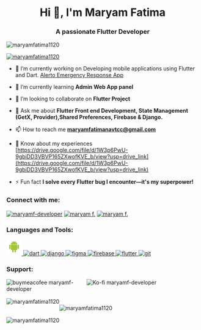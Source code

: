 <h1 align="center">Hi 👋, I'm Maryam Fatima</h1>
<h3 align="center">A passionate Flutter Developer</h3>

<p align="left"> <img src="https://komarev.com/ghpvc/?username=maryamfatima1120&label=Profile%20views&color=0e75b6&style=flat" alt="maryamfatima1120" /> </p>

<p align="left"> <a href="https://github.com/ryo-ma/github-profile-trophy"><img src="https://github-profile-trophy.vercel.app/?username=maryamfatima1120" alt="maryamfatima1120" /></a> </p>

- 🔭 I’m currently working on Developing mobile applications using Flutter and Dart. [Alerto Emergency Response App](https://github.com/MaRyamFatima1120/alerto-emergency-response-app-final)

- 🌱 I’m currently learning **Admin Web App panel**

- 👯 I’m looking to collaborate on **Flutter Project**

- 💬 Ask me about **Flutter Front end Development, State Management (GetX, Provider),Shared Preferences, Firebase & Django.**

- 📫 How to reach me **maryamfatimanavtcc@gmail.com**

- 📄 Know about my experiences [https://drive.google.com/file/d/1W3p6PwU-9gbiDD3VBVP165ZXwofKVE_b/view?usp=drive_link](https://drive.google.com/file/d/1W3p6PwU-9gbiDD3VBVP165ZXwofKVE_b/view?usp=drive_link)

- ⚡ Fun fact **I solve every Flutter bug I encounter—it's my superpower!**

<h3 align="left">Connect with me:</h3>
<p align="left">
<a href="https://linkedin.com/in/maryamf-developer" target="blank"><img align="center" src="https://raw.githubusercontent.com/rahuldkjain/github-profile-readme-generator/master/src/images/icons/Social/linked-in-alt.svg" alt="maryamf-developer" height="30" width="40" /></a>
<a href="https://fb.com/maryam f." target="blank"><img align="center" src="https://raw.githubusercontent.com/rahuldkjain/github-profile-readme-generator/master/src/images/icons/Social/facebook.svg" alt="maryam f." height="30" width="40" /></a>
<a href="https://instagram.com/maryam f." target="blank"><img align="center" src="https://raw.githubusercontent.com/rahuldkjain/github-profile-readme-generator/master/src/images/icons/Social/instagram.svg" alt="maryam f." height="30" width="40" /></a>
</p>

<h3 align="left">Languages and Tools:</h3>
<p align="left"> <a href="https://developer.android.com" target="_blank" rel="noreferrer"> <img src="https://raw.githubusercontent.com/devicons/devicon/master/icons/android/android-original-wordmark.svg" alt="android" width="40" height="40"/> </a> <a href="https://dart.dev" target="_blank" rel="noreferrer"> <img src="https://www.vectorlogo.zone/logos/dartlang/dartlang-icon.svg" alt="dart" width="40" height="40"/> </a> <a href="https://www.djangoproject.com/" target="_blank" rel="noreferrer"> <img src="https://cdn.worldvectorlogo.com/logos/django.svg" alt="django" width="40" height="40"/> </a> <a href="https://www.figma.com/" target="_blank" rel="noreferrer"> <img src="https://www.vectorlogo.zone/logos/figma/figma-icon.svg" alt="figma" width="40" height="40"/> </a> <a href="https://firebase.google.com/" target="_blank" rel="noreferrer"> <img src="https://www.vectorlogo.zone/logos/firebase/firebase-icon.svg" alt="firebase" width="40" height="40"/> </a> <a href="https://flutter.dev" target="_blank" rel="noreferrer"> <img src="https://www.vectorlogo.zone/logos/flutterio/flutterio-icon.svg" alt="flutter" width="40" height="40"/> </a> <a href="https://git-scm.com/" target="_blank" rel="noreferrer"> <img src="https://www.vectorlogo.zone/logos/git-scm/git-scm-icon.svg" alt="git" width="40" height="40"/> </a> </p>

<h3 align="left">Support:</h3>
<p><a href="https://www.buymeacoffee.com/buymeacofee maryamf-developer"> <img align="left" src="https://cdn.buymeacoffee.com/buttons/v2/default-yellow.png" height="50" width="210" alt="buymeacofee maryamf-developer" /></a><a href="https://ko-fi.com/Ko-fi maryamf-developer"> <img align="left" src="https://cdn.ko-fi.com/cdn/kofi3.png?v=3" height="50" width="210" alt="Ko-fi maryamf-developer" /></a></p><br><br>

<p><img align="left" src="https://github-readme-stats.vercel.app/api/top-langs?username=maryamfatima1120&show_icons=true&locale=en&layout=compact" alt="maryamfatima1120" /></p>

<p>&nbsp;<img align="center" src="https://github-readme-stats.vercel.app/api?username=maryamfatima1120&show_icons=true&locale=en" alt="maryamfatima1120" /></p>

<p><img align="center" src="https://github-readme-streak-stats.herokuapp.com/?user=maryamfatima1120&" alt="maryamfatima1120" /></p>
